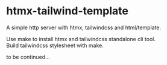 # htmx-tailwind-template

A simple http server with htmx, tailwindcss and html/template. 

Use make to install htmx and tailwindcss standalone cli tool.\
Build tailwindcss stylesheet with make. 

to be continued...




